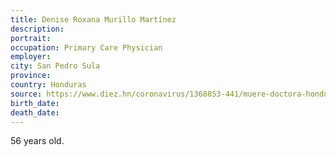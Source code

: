 ```yaml
---
title: Denise Roxana Murillo Martínez
description: 
portrait: 
occupation: Primary Care Physician
employer: 
city: San Pedro Sula
province: 
country: Honduras
source: https://www.diez.hn/coronavirus/1368853-441/muere-doctora-honduras-coronavirus-hospital-leonardo-martinez-covid19
birth_date: 
death_date: 
---
```


56 years old.